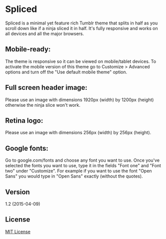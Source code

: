# Spliced

Spliced is a minimal yet feature rich Tumblr theme that splits in half as you scroll down like if a ninja sliced it in half. It's fully responsive and works on all devices and all the major browsers.

## Mobile-ready:

The theme is responsive so it can be viewed on mobile/tablet devices. To activate the mobile version of this theme go to Customize > Advanced options and turn off the "Use default mobile theme" option.

## Full screen header image:

Please use an image with dimensions 1920px (width) by 1200px (height) otherwise the ninja slice won't work.

## Retina logo:

Please use an image with dimensions 256px (width) by 256px (height).

## Google fonts:

Go to google.com/fonts and choose any font you want to use. Once you've selected the fonts you want to use, type it in the fields "Font one" and "Font two" under "Customize". For example if you want to use the font "Open Sans" you would type in "Open Sans" exactly (without the quotes).

## Version

1.2 (2015-04-09)

## License

[MIT License](http://opensource.org/licenses/MIT)
